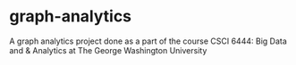 # graph-analytics
A graph analytics project done as a part of the course CSCI 6444: Big Data and &amp; Analytics at The George Washington University
